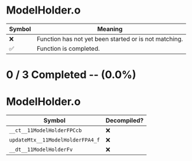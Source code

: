 # ModelHolder.o
| Symbol | Meaning 
| ------------- | ------------- 
| :x: | Function has not yet been started or is not matching. 
| :white_check_mark: | Function is completed. 


# 0 / 3 Completed -- (0.0%)
# ModelHolder.o
| Symbol | Decompiled? |
| ------------- | ------------- |
| `__ct__11ModelHolderFPCcb` | :x: |
| `updateMtx__11ModelHolderFPA4_f` | :x: |
| `__dt__11ModelHolderFv` | :x: |
